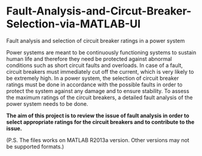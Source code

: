 # Fault-Analysis-and-Circut-Breaker-Selection-via-MATLAB-UI
Fault analysis and selection of circuit breaker ratings in a power system


Power systems are meant to be continuously functioning systems to sustain human life and therefore they need be protected against abnormal conditions such as short circuit faults and overloads. In case of a fault, circuit breakers must immediately cut off the current, which is very likely to be extremely high. In a power system, the selection of circuit breaker ratings must be done in accordance with the possible faults in order to protect the system against any damage and to ensure stability.  To assess the maximum ratings of the circuit breakers, a detailed fault analysis of the power system needs to be done.


**The aim of this project is to review the issue of fault analysis in order to select appropriate ratings for the circuit breakers and to contribute to the issue.**

(P.S. The files works on MATLAB R2013a version. Other versions may not be supported formats.)
